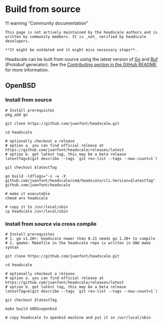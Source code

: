 # Build from source

!!! warning "Community documentation"

    This page is not actively maintained by the headscale authors and is
    written by community members. It is _not_ verified by headscale developers.

    **It might be outdated and it might miss necessary steps**.

Headscale can be built from source using the latest version of [Go](https://golang.org) and [Buf](https://buf.build)
(Protobuf generator). See the [Contributing section in the GitHub
README](https://github.com/juanfont/headscale#contributing) for more information.

## OpenBSD

### Install from source

```shell
# Install prerequistes
pkg_add go

git clone https://github.com/juanfont/headscale.git

cd headscale

# optionally checkout a release
# option a. you can find official release at https://github.com/juanfont/headscale/releases/latest
# option b. get latest tag, this may be a beta release
latestTag=$(git describe --tags `git rev-list --tags --max-count=1`)

git checkout $latestTag

go build -ldflags="-s -w -X github.com/juanfont/headscale/cmd/headscale/cli.Version=$latestTag" github.com/juanfont/headscale

# make it executable
chmod a+x headscale

# copy it to /usr/local/sbin
cp headscale /usr/local/sbin
```

### Install from source via cross compile

```shell
# Install prerequistes
# 1. go v1.20+: headscale newer than 0.21 needs go 1.20+ to compile
# 2. gmake: Makefile in the headscale repo is written in GNU make syntax

git clone https://github.com/juanfont/headscale.git

cd headscale

# optionally checkout a release
# option a. you can find official release at https://github.com/juanfont/headscale/releases/latest
# option b. get latest tag, this may be a beta release
latestTag=$(git describe --tags `git rev-list --tags --max-count=1`)

git checkout $latestTag

make build GOOS=openbsd

# copy headscale to openbsd machine and put it in /usr/local/sbin
```
